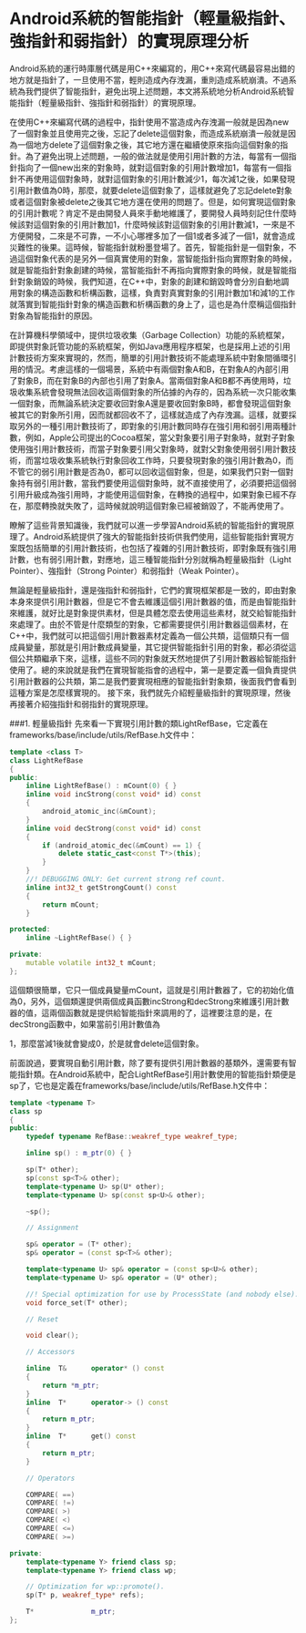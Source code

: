 # Android系統的智能指針（輕量級指針、強指針和弱指針）的實現原理分析


Android系統的運行時庫層代碼是用C++來編寫的，用C++來寫代碼最容易出錯的地方就是指針了，一旦使用不當，輕則造成內存洩漏，重則造成系統崩潰。不過系統為我們提供了智能指針，避免出現上述問題，本文將系統地分析Android系統智能指針（輕量級指針、強指針和弱指針）的實現原理。


在使用C++來編寫代碼的過程中，指針使用不當造成內存洩漏一般就是因為new了一個對象並且使用完之後，忘記了delete這個對象，而造成系統崩潰一般就是因為一個地方delete了這個對象之後，其它地方還在繼續使原來指向這個對象的指針。為了避免出現上述問題，一般的做法就是使用引用計數的方法，每當有一個指針指向了一個new出來的對象時，就對這個對象的引用計數增加1，每當有一個指針不再使用這個對象時，就對這個對象的引用計數減少1，每次減1之後，如果發現引用計數值為0時，那麼，就要delete這個對象了，這樣就避免了忘記delete對象或者這個對象被delete之後其它地方還在使用的問題了。但是，如何實現這個對象的引用計數呢？肯定不是由開發人員來手動地維護了，要開發人員時刻記住什麼時候該對這個對象的引用計數加1，什麼時候該對這個對象的引用計數減1，一來是不方便開發，二來是不可靠，一不小心哪裡多加了一個1或者多減了一個1，就會造成災難性的後果。這時候，智能指針就粉墨登場了。首先，智能指針是一個對象，不過這個對象代表的是另外一個真實使用的對象，當智能指針指向實際對象的時候，就是智能指針對象創建的時候，當智能指針不再指向實際對象的時候，就是智能指針對象銷毀的時候，我們知道，在C++中，對象的創建和銷毀時會分別自動地調用對象的構造函數和析構函數，這樣，負責對真實對象的引用計數加1和減1的工作就落實到智能指針對象的構造函數和析構函數的身上了，這也是為什麼稱這個指針對象為智能指針的原因。


在計算機科學領域中，提供垃圾收集（Garbage Collection）功能的系統框架，即提供對象託管功能的系統框架，例如Java應用程序框架，也是採用上述的引用計數技術方案來實現的，然而，簡單的引用計數技術不能處理系統中對象間循環引用的情況。考慮這樣的一個場景，系統中有兩個對象A和B，在對象A的內部引用了對象B，而在對象B的內部也引用了對象A。當兩個對象A和B都不再使用時，垃圾收集系統會發現無法回收這兩個對象的所佔據的內存的，因為系統一次只能收集一個對象，而無論系統決定要收回對象A還是要收回對象B時，都會發現這個對象被其它的對象所引用，因而就都回收不了，這樣就造成了內存洩漏。這樣，就要採取另外的一種引用計數技術了，即對象的引用計數同時存在強引用和弱引用兩種計數，例如，Apple公司提出的Cocoa框架，當父對象要引用子對象時，就對子對象使用強引用計數技術，而當子對象要引用父對象時，就對父對象使用弱引用計數技術，而當垃圾收集系統執行對象回收工作時，只要發現對象的強引用計數為0，而不管它的弱引用計數是否為0，都可以回收這個對象，但是，如果我們只對一個對象持有弱引用計數，當我們要使用這個對象時，就不直接使用了，必須要把這個弱引用升級成為強引用時，才能使用這個對象，在轉換的過程中，如果對象已經不存在，那麼轉換就失敗了，這時候就說明這個對象已經被銷毀了，不能再使用了。


瞭解了這些背景知識後，我們就可以進一步學習Android系統的智能指針的實現原理了。Android系統提供了強大的智能指針技術供我們使用，這些智能指針實現方案既包括簡單的引用計數技術，也包括了複雜的引用計數技術，即對象既有強引用計數，也有弱引用計數，對應地，這三種智能指針分別就稱為輕量級指針（Light Pointer）、強指針（Strong Pointer）和弱指針（Weak Pointer）。

無論是輕量級指針，還是強指針和弱指針，它們的實現框架都是一致的，即由對象本身來提供引用計數器，但是它不會去維護這個引用計數器的值，而是由智能指針來維護，就好比是對象提供素材，但是具體怎麼去使用這些素材，就交給智能指針來處理了。由於不管是什麼類型的對象，它都需要提供引用計數器這個素材，在C++中，我們就可以把這個引用計數器素材定義為一個公共類，這個類只有一個成員變量，那就是引用計數成員變量，其它提供智能指針引用的對象，都必須從這個公共類繼承下來，這樣，這些不同的對象就天然地提供了引用計數器給智能指針使用了。總的來說就是我們在實現智能指會的過程中，第一是要定義一個負責提供引用計數器的公共類，第二是我們要實現相應的智能指針對象類，後面我們會看到這種方案是怎麼樣實現的。
接下來，我們就先介紹輕量級指針的實現原理，然後再接著介紹強指針和弱指針的實現原理。

###1. 輕量級指針
先來看一下實現引用計數的類LightRefBase，它定義在frameworks/base/include/utils/RefBase.h文件中：

```cpp
template <class T>
class LightRefBase
{
public:
    inline LightRefBase() : mCount(0) { }
    inline void incStrong(const void* id) const
    {
        android_atomic_inc(&mCount);
    }
    inline void decStrong(const void* id) const
    {
        if (android_atomic_dec(&mCount) == 1) {
            delete static_cast<const T*>(this);
        }
    }
    //! DEBUGGING ONLY: Get current strong ref count.
    inline int32_t getStrongCount() const
    {
        return mCount;
    }

protected:
    inline ~LightRefBase() { }

private:
    mutable volatile int32_t mCount;
};
```

這個類很簡單，它只一個成員變量mCount，這就是引用計數器了，它的初始化值為0，另外，這個類還提供兩個成員函數incStrong和decStrong來維護引用計數器的值，這兩個函數就是提供給智能指針來調用的了，這裡要注意的是，在decStrong函數中，如果當前引用計數值為

1，那麼當減1後就會變成0，於是就會delete這個對象。

前面說過，要實現自動引用計數，除了要有提供引用計數器的基類外，還需要有智能指針類。在Android系統中，配合LightRefBase引用計數使用的智能指針類便是sp了，它也是定義在frameworks/base/include/utils/RefBase.h文件中：


```cpp
template <typename T>
class sp
{
public:
    typedef typename RefBase::weakref_type weakref_type;

    inline sp() : m_ptr(0) { }

    sp(T* other);
    sp(const sp<T>& other);
    template<typename U> sp(U* other);
    template<typename U> sp(const sp<U>& other);

    ~sp();

    // Assignment

    sp& operator = (T* other);
    sp& operator = (const sp<T>& other);

    template<typename U> sp& operator = (const sp<U>& other);
    template<typename U> sp& operator = (U* other);

    //! Special optimization for use by ProcessState (and nobody else).
    void force_set(T* other);

    // Reset

    void clear();

    // Accessors

    inline  T&      operator* () const
    {
        return *m_ptr;
    }
    inline  T*      operator-> () const
    {
        return m_ptr;
    }
    inline  T*      get() const
    {
        return m_ptr;
    }

    // Operators

    COMPARE( ==)
    COMPARE( !=)
    COMPARE( >)
    COMPARE( <)
    COMPARE( <=)
    COMPARE( >=)

private:
    template<typename Y> friend class sp;
    template<typename Y> friend class wp;

    // Optimization for wp::promote().
    sp(T* p, weakref_type* refs);

    T*              m_ptr;
};
```

